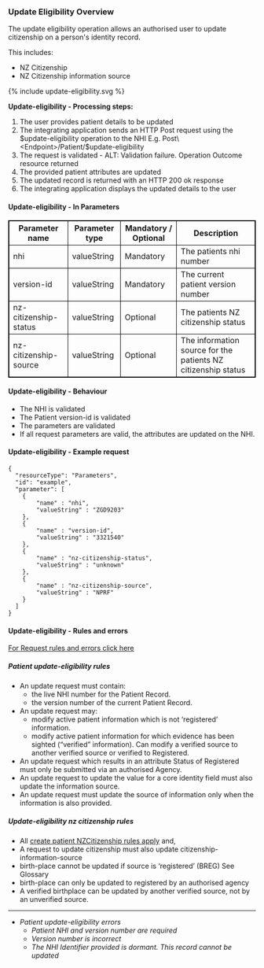 ### Update Eligibility Overview

The update eligibility operation allows an authorised user to update citizenship on a person's identity record.

This includes:
* NZ Citizenship
* NZ Citizenship information source


<div>
{% include update-eligibility.svg %}
</div>

**Update-eligibility - Processing steps:**

1. The user provides patient details to be updated
2. The integrating application sends an HTTP Post request using the $update-eligibility operation to the NHI E.g. Post\<Endpoint>/Patient/$update-eligibility
3. The request is validated - ALT: Validation failure. Operation Outcome resource returned
4. The provided patient attributes are updated
5. The updated record is returned with an HTTP 200 ok response
6. The integrating application displays the updated details to the user


<h4>Update-eligibility - In Parameters</h4>
<table>
<style>
table, th, td {
  border: 1px solid black;
  border-collapse: collapse;
}
</style>
<tr><th> Parameter name </th>
<th> Parameter type </th>
<th> Mandatory / Optional </th>
<th> Description </th></tr>

<tr><td> nhi </td>
<td> valueString </td>
<td> Mandatory </td>
<td> The patients nhi number </td></tr>

<tr><td> version-id </td>
<td> valueString </td>
<td> Mandatory </td>
<td> The current patient version number </td></tr>

<tr><td> nz-citizenship-status </td>
<td> valueString </td>
<td> Optional </td>
<td> The patients NZ citizenship status </td></tr>

<tr><td> nz-citizenship-source </td>
<td> valueString </td>
<td> Optional </td>
<td> The information source for the patients NZ citizenship status </td></tr>
</table>

#### Update-eligibility - Behaviour
  * The NHI is validated
  * The Patient version-id is validated
  * The parameters are validated
  * If all request parameters are valid, the attributes are updated on the NHI.


#### Update-eligibility - Example request

```  
{
  "resourceType": "Parameters",
  "id": "example",
  "parameter": [
    {
        "name" : "nhi",
        "valueString" : "ZGD9203"
    },
    {
        "name" : "version-id",
        "valueString" : "3321540"
    },
    {
        "name" : "nz-citizenship-status",
        "valueString" : "unknown" 
    },
    {
        "name" : "nz-citizenship-source",
        "valueString" : "NPRF" 
    }
  ]
}
```

#### Update-eligibility - Rules and errors

[For Request rules and errors click here](/general.html#request-rules-and-errors)

##### Patient update-eligibility rules
* An update request must contain:
  * the live NHI number for the Patient Record.
  * the version number of the current Patient Record.
* An update request may:
  * modify active patient information which is not ‘registered’ information.
  * modify active patient information for which evidence has been sighted (“verified” information). Can modify a verified source to another verified source or verified to Registered.
* An update request which results in an attribute Status of Registered must only be submitted via an authorised Agency.
* An update request to update the value for a core identity field must also update the information source.
* An update request must update the source of information only when the information is also provided.

##### Update-eligibility nz citizenship rules
* All [create patient NZCitizenship rules apply](/createPatient.html#create-patient-nz-citizenship-rules) and,
* A request to update citizenship must also update citizenship-information-source
* birth-place cannot be updated if source is ‘registered’ (BREG) See Glossary
* birth-place can only be updated to registered by an authorised agency
* A verified birthplace can be updated by another verified source, not by an unverified source.


---

    
* _Patient update-eligibility errors_
  * _Patient NHI and version number are required_
  * _Version number is incorrect_
  * _The NHI Identifier provided is dormant. This record cannot be updated_

